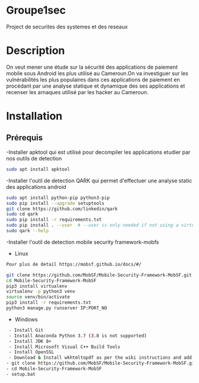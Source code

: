 # Groupe1sec
Project de securites des systemes et des reseaux

# Description
On veut mener une étude sur la sécurité des applications de paiement mobile sous Android les plus utilisé au Cameroun.On va investiguer sur les vulnérabilités les plus populaires dans ces applications de paiement en procédant par une analyse statique et dynamique des ses applications et recenser les arnaques utilisé par les hacker au Cameroun.

# Installation

## Prérequis
-Installer apktool qui est utilisé pour decompiler les applications etudier par nos outils de detection
```bash
sudo apt install apktool
```
-Installer l'outil de detection QARK qui permet d'effectuer une analyse static des applications android 

```bash
sudo apt install python-pip python3-pip
sudo pip install --upgrade setuptools
git clone https://github.com/linkedin/qark
sudo cd qark
sudo pip install -r requirements.txt
sudo pip install . --user  # --user is only needed if not using a virtualenv
sudo qark --help
```
-Installer l'outil de detection mobile security framework-mobfs 
* Linux
```bash
Pour plus de detail https://mobsf.github.io/docs/#/

git clone https://github.com/MobSF/Mobile-Security-Framework-MobSF.git
cd Mobile-Security-Framework-MobSF
pip3 install virtualenv
virtualenv -p python3 venv
source venv/bin/activate
pip3 install -r requirements.txt
python3 manage.py runserver IP:PORT_NO
```
* Windows 
```bash
 - Install Git
 - Install Anaconda Python 3.7 (3.8 is not supported)
 - Install JDK 8+
 - Install Microsoft Visual C++ Build Tools
 - Install OpenSSL
 - Download & Install wkhtmltopdf as per the wiki instructions and add the folder that contains wkhtmltopdf binary to environment variable PATH.
- git clone https://github.com/MobSF/Mobile-Security-Framework-MobSF.git
- cd Mobile-Security-Framework-MobSF
- setup.bat
```
